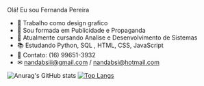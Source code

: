Olá! Eu sou Fernanda Pereira

- 📝 Trabalho como design grafico
- 📙 Sou formada em Publicidade e Propaganda
- 📘 Atualmente cursando Analise e Desenvolvimento de Sistemas
- 📚 Estudando Python, SQL , HTML, CSS, JavaScript
- 📱 Contato: (16) 99651-3932
- ✉ nandabsiii@gmail.com / nandabsi@hotmail.com


 ![Anurag's GitHub stats](https://github-readme-stats.vercel.app/api?username=nandabsiii-web&show_icons=true&theme=dark)
[![Top Langs](https://github-readme-stats.vercel.app/api/top-langs/?username=nandabsiii-web&layout=donut)](https://github.com/nandabsiii-web/github-readme-stats)

